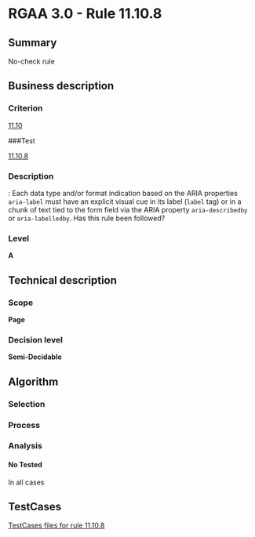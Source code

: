 # RGAA 3.0 -  Rule 11.10.8

## Summary

No-check rule

## Business description

### Criterion

[11.10](http://disic.github.io/rgaa_referentiel_en/RGAA3.0_Criteria_English_version_v1.html#crit-11-10)

###Test

[11.10.8](http://disic.github.io/rgaa_referentiel_en/RGAA3.0_Criteria_English_version_v1.html#test-11-10-8)

### Description
: Each data type and/or format indication based
    on the ARIA properties <code>aria-label</code> must have an
    explicit visual cue in its label (<code>label</code> tag) or in a
    chunk of text tied to the form field via the ARIA
    property <code>aria-describedby</code> or <code>aria-labelledby</code>. Has this
    rule been followed? 


### Level

**A**

## Technical description

### Scope

**Page**

### Decision level

**Semi-Decidable**

## Algorithm

### Selection

### Process

### Analysis

#### No Tested 

In all cases




##  TestCases 

[TestCases files for rule 11.10.8](https://github.com/Asqatasun/Asqatasun/tree/master/rules/rules-rgaa3.0/src/test/resources/testcases/rgaa30/Rgaa30Rule111008/) 


